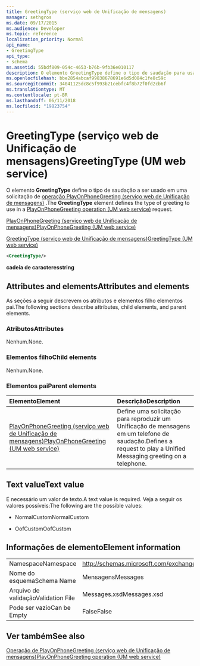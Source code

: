 ```yaml
---
title: GreetingType (serviço web de Unificação de mensagens)
manager: sethgros
ms.date: 09/17/2015
ms.audience: Developer
ms.topic: reference
localization_priority: Normal
api_name:
- GreetingType
api_type:
- schema
ms.assetid: 55bdf809-054c-4653-b76b-9fb36e010117
description: O elemento GreetingType define o tipo de saudação para usar em uma solicitação do PlayOnPhoneGreeting operação (serviço web de Unificação de mensagens).
ms.openlocfilehash: bbe2854abcaf99838678691e6d5d084c1fe8c59c
ms.sourcegitcommit: 34041125dc8c5f993b21cebfc4f8b72f0fd2cb6f
ms.translationtype: MT
ms.contentlocale: pt-BR
ms.lasthandoff: 06/11/2018
ms.locfileid: "19823754"
---
```

# <a name="greetingtype-um-web-service"></a><span data-ttu-id="70774-103">GreetingType (serviço web de Unificação de mensagens)</span><span class="sxs-lookup"><span data-stu-id="70774-103">GreetingType (UM web service)</span></span>

<span data-ttu-id="70774-104">O elemento **GreetingType** define o tipo de saudação a ser usado em uma solicitação de [operação PlayOnPhoneGreeting (serviço web de Unificação de mensagens)](playonphonegreeting-operation-um-web-service.md) .</span><span class="sxs-lookup"><span data-stu-id="70774-104">The **GreetingType** element defines the type of greeting to use in a [PlayOnPhoneGreeting operation (UM web service)](playonphonegreeting-operation-um-web-service.md) request.</span></span> 
  
[<span data-ttu-id="70774-105">PlayOnPhoneGreeting (serviço web de Unificação de mensagens)</span><span class="sxs-lookup"><span data-stu-id="70774-105">PlayOnPhoneGreeting (UM web service)</span></span>](playonphonegreeting-um-web-service.md)
  
[<span data-ttu-id="70774-106">GreetingType (serviço web de Unificação de mensagens)</span><span class="sxs-lookup"><span data-stu-id="70774-106">GreetingType (UM web service)</span></span>](greetingtype-um-web-service.md)
  
```xml
<GreetingType/>
```

 <span data-ttu-id="70774-107">**cadeia de caracteres**</span><span class="sxs-lookup"><span data-stu-id="70774-107">**string**</span></span>
## <a name="attributes-and-elements"></a><span data-ttu-id="70774-108">Attributes and elements</span><span class="sxs-lookup"><span data-stu-id="70774-108">Attributes and elements</span></span>

<span data-ttu-id="70774-109">As seções a seguir descrevem os atributos e elementos filho elementos pai.</span><span class="sxs-lookup"><span data-stu-id="70774-109">The following sections describe attributes, child elements, and parent elements.</span></span>
  
### <a name="attributes"></a><span data-ttu-id="70774-110">Atributos</span><span class="sxs-lookup"><span data-stu-id="70774-110">Attributes</span></span>

<span data-ttu-id="70774-111">Nenhum.</span><span class="sxs-lookup"><span data-stu-id="70774-111">None.</span></span>
  
### <a name="child-elements"></a><span data-ttu-id="70774-112">Elementos filho</span><span class="sxs-lookup"><span data-stu-id="70774-112">Child elements</span></span>

<span data-ttu-id="70774-113">Nenhum.</span><span class="sxs-lookup"><span data-stu-id="70774-113">None.</span></span>
  
### <a name="parent-elements"></a><span data-ttu-id="70774-114">Elementos pai</span><span class="sxs-lookup"><span data-stu-id="70774-114">Parent elements</span></span>

|<span data-ttu-id="70774-115">**Elemento**</span><span class="sxs-lookup"><span data-stu-id="70774-115">**Element**</span></span>|<span data-ttu-id="70774-116">**Descrição**</span><span class="sxs-lookup"><span data-stu-id="70774-116">**Description**</span></span>|
|:-----|:-----|
|[<span data-ttu-id="70774-117">PlayOnPhoneGreeting (serviço web de Unificação de mensagens)</span><span class="sxs-lookup"><span data-stu-id="70774-117">PlayOnPhoneGreeting (UM web service)</span></span>](playonphonegreeting-um-web-service.md) <br/> |<span data-ttu-id="70774-118">Define uma solicitação para reproduzir um Unificação de mensagens em um telefone de saudação.</span><span class="sxs-lookup"><span data-stu-id="70774-118">Defines a request to play a Unified Messaging greeting on a telephone.</span></span>  <br/> |
   
## <a name="text-value"></a><span data-ttu-id="70774-119">Text value</span><span class="sxs-lookup"><span data-stu-id="70774-119">Text value</span></span>

<span data-ttu-id="70774-120">É necessário um valor de texto.</span><span class="sxs-lookup"><span data-stu-id="70774-120">A text value is required.</span></span> <span data-ttu-id="70774-121">Veja a seguir os valores possíveis:</span><span class="sxs-lookup"><span data-stu-id="70774-121">The following are the possible values:</span></span>
  
- <span data-ttu-id="70774-122">NormalCustom</span><span class="sxs-lookup"><span data-stu-id="70774-122">NormalCustom</span></span>
    
- <span data-ttu-id="70774-123">OofCustom</span><span class="sxs-lookup"><span data-stu-id="70774-123">OofCustom</span></span>
    
## <a name="element-information"></a><span data-ttu-id="70774-124">Informações de elemento</span><span class="sxs-lookup"><span data-stu-id="70774-124">Element information</span></span>

|||
|:-----|:-----|
|<span data-ttu-id="70774-125">Namespace</span><span class="sxs-lookup"><span data-stu-id="70774-125">Namespace</span></span>  <br/> |http://schemas.microsoft.com/exchange/services/2006/messages  <br/> |
|<span data-ttu-id="70774-126">Nome do esquema</span><span class="sxs-lookup"><span data-stu-id="70774-126">Schema Name</span></span>  <br/> |<span data-ttu-id="70774-127">Mensagens</span><span class="sxs-lookup"><span data-stu-id="70774-127">Messages</span></span>  <br/> |
|<span data-ttu-id="70774-128">Arquivo de validação</span><span class="sxs-lookup"><span data-stu-id="70774-128">Validation File</span></span>  <br/> |<span data-ttu-id="70774-129">Messages.xsd</span><span class="sxs-lookup"><span data-stu-id="70774-129">Messages.xsd</span></span>  <br/> |
|<span data-ttu-id="70774-130">Pode ser vazio</span><span class="sxs-lookup"><span data-stu-id="70774-130">Can be Empty</span></span>  <br/> |<span data-ttu-id="70774-131">False</span><span class="sxs-lookup"><span data-stu-id="70774-131">False</span></span>  <br/> |
   
## <a name="see-also"></a><span data-ttu-id="70774-132">Ver também</span><span class="sxs-lookup"><span data-stu-id="70774-132">See also</span></span>



[<span data-ttu-id="70774-133">Operação de PlayOnPhoneGreeting (serviço web de Unificação de mensagens)</span><span class="sxs-lookup"><span data-stu-id="70774-133">PlayOnPhoneGreeting operation (UM web service)</span></span>](playonphonegreeting-operation-um-web-service.md)

